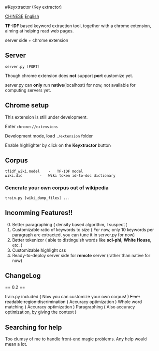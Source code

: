 #Keyxtractor (Key extractor)

[CHINESE](README_zh.md "中文") [English](README.md "English")

**TF-IDF** based keyword extraction tool, together with a chrome extension, aiming at helping read web pages.

server side + chrome extension

## Server

	server.py [PORT]

Though chrome extension does **not** support **port** customize yet.

server.py can **only** run **native**(localhost) for now, not available for computing servers yet.

## Chrome setup

This extension is still under development.

Enter `chrome://extensions`

Development mode, load `./extension` folder

Enable highlighter by click on the **Keyxtractor** button

## Corpus

	tfidf_wiki.model	-	TF-IDF model
	wiki.dic		-	Wiki token id-to-doc dictionary

### Generate your own corpus out of **wikipedia**
	
	train.py [wiki_dump_files] ...

## Incomming Features!!

0. Better paragraphing ( density based algorithm, I suspect )
1. Customizable ratio of keywords to size ( For now, only 10 keywords per paragraph are extracted, you can tune it in server.py for now)
2. Better tokenizor ( able to distinguish words like **sci-phi**, **White House**, etc. )
3. Customizable highlight css
4. Ready-to-deploy server side for **remote** server (rather than native for now)

## ChangeLog

== 0.2 ==

train.py included ( Now you can customize your own corpus! )
~~Finer readable region discrimination~~ ( Accuracy optimization )
Whole word matching ( Accuracy optimization )
Paragraphing ( Also accuracy optimization, by giving the context )

## Searching for help

Too clumsy of me to handle front-end magic problems. Any help would mean a lot.
